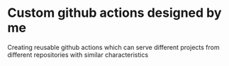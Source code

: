 # Custom github actions designed by me

Creating reusable github actions which can serve different projects from different repositories with similar characteristics
